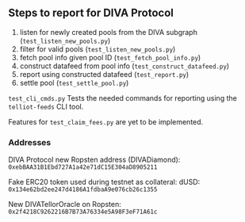 ## Steps to report for DIVA Protocol

1. listen for newly created pools from the DIVA subgraph (`test_listen_new_pools.py`)
2. filter for valid pools (`test_listen_new_pools.py`)
3. fetch pool info given pool ID (`test_fetch_pool_info.py`)
4. construct datafeed from pool info (`test_construct_datafeed.py`)
5. report using constructed datafeed (`test_report.py`)
6. settle pool (`test_settle_pool.py`)

`test_cli_cmds.py` Tests the needed commands for reporting using the `telliot-feeds` CLI tool.

Features for `test_claim_fees.py` are yet to be implemented.

### Addresses
DIVA Protocol new Ropsten address (DIVADiamond): `0xebBAA31B1Ebd727A1a42e71dC15E304aD8905211`

Fake ERC20 token used during testnet as collateral: dUSD: `0x134e62bd2ee247d4186A1fdbaA9e076cb26c1355`

New DIVATellorOracle on Ropsten: `0x2f4218C9262216B7B73A76334e5A98F3eF71A61c`
